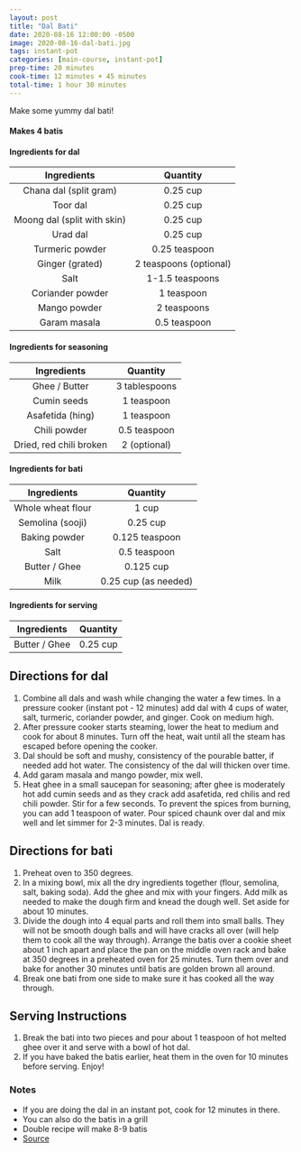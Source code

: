 ```yaml
---
layout: post
title: "Dal Bati"
date: 2020-08-16 12:00:00 -0500
image: 2020-08-16-dal-bati.jpg
tags: instant-pot
categories: [main-course, instant-pot]
prep-time: 20 minutes
cook-time: 12 minutes + 45 minutes
total-time: 1 hour 30 minutes
---
```


Make some yummy dal bati!

#### Makes 4 batis

#### Ingredients for dal

|         Ingredients         |        Quantity        |
|:---------------------------:|:----------------------:|
|    Chana dal (split gram)   |        0.25 cup        |
|           Toor dal          |        0.25 cup        |
| Moong dal (split with skin) |        0.25 cup        |
|           Urad dal          |        0.25 cup        |
|       Turmeric powder       |      0.25 teaspoon     |
|       Ginger (grated)       | 2 teaspoons (optional) |
|             Salt            |     1-1.5 teaspoons    |
|       Coriander powder      |       1 teaspoon       |
|         Mango powder        |       2 teaspoons      |
|         Garam masala        |      0.5 teaspoon      |

#### Ingredients for seasoning

|       Ingredients       |    Quantity   |
|:-----------------------:|:-------------:|
|      Ghee / Butter      | 3 tablespoons |
|       Cumin seeds       |   1 teaspoon  |
|     Asafetida (hing)    |   1 teaspoon  |
|       Chili powder      |  0.5 teaspoon |
| Dried, red chili broken |  2 (optional) |

#### Ingredients for bati

|    Ingredients    |       Quantity       |
|:-----------------:|:--------------------:|
| Whole wheat flour |         1 cup        |
|  Semolina (sooji) |       0.25 cup       |
|   Baking powder   |    0.125 teaspoon    |
|        Salt       |     0.5 teaspoon     |
|   Butter / Ghee   |       0.125 cup      |
|        Milk       | 0.25 cup (as needed) |

#### Ingredients for serving

|  Ingredients  | Quantity |
|:-------------:|:--------:|
| Butter / Ghee | 0.25 cup |

## Directions for dal

1. Combine all dals and wash while changing the water a few times. In a pressure cooker (instant pot - 12 minutes) add dal with 4 cups of water, salt, turmeric, coriander powder, and ginger. Cook on medium high.
2. After pressure cooker starts steaming, lower the heat to medium and cook for about 8 minutes. Turn off the heat, wait until all the steam has escaped before opening the cooker.
3. Dal should be soft and mushy, consistency of the pourable batter, if needed add hot water. The consistency of the dal will thicken over time.
4. Add garam masala and mango powder, mix well.
5. Heat ghee in a small saucepan for seasoning; after ghee is moderately hot add cumin seeds and as they crack add asafetida, red chilis and red chili powder. Stir for a few seconds. To prevent the spices from burning, you can add 1 teaspoon of water. Pour spiced chaunk over dal and mix well and let simmer for 2-3 minutes. Dal is ready.

## Directions for bati

1. Preheat oven to 350 degrees.
2. In a mixing bowl, mix all the dry ingredients together (flour, semolina, salt, baking soda). Add the ghee and mix with your fingers. Add milk as needed to make the dough firm and knead the dough well. Set aside for about 10 minutes.
3. Divide the dough into 4 equal parts and roll them into small balls. They will not be smooth dough balls and will have cracks all over (will help them to cook all the way through). Arrange the batis over a cookie sheet about 1 inch apart and place the pan on the middle oven rack and bake at 350 degrees in a preheated oven for 25 minutes. Turn them over and bake for another 30 minutes until batis are golden brown all around.
4. Break one bati from one side to make sure it has cooked all the way through.

## Serving Instructions

1. Break the bati into two pieces and pour about 1 teaspoon of hot melted ghee over it and serve with a bowl of hot dal.
2. If you have baked the batis earlier, heat them in the oven for 10 minutes before serving. Enjoy!

### Notes

* If you are doing the dal in an instant pot, cook for 12 minutes in there.
* You can also do the batis in a grill
* Double recipe will make 8-9 batis
* [Source](https://www.manjulaskitchen.com/dal-bati/)